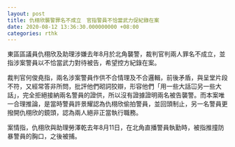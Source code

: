 ```yaml
---
layout: post
title: 仇栩欣襲警罪名不成立　官指警員不恰當武力促紀錄在案
date: 2020-08-12 13:36:30.000000000 +08:00
categories: rthk
---
```


東區區議員仇栩欣及助理涉嫌去年8月於北角襲警，裁判官判兩人罪名不成立，並指涉案警員以不恰當武力對待被告，希望控方紀錄在案。

裁判官何俊堯指，兩名涉案警員作供不合情理及不合邏輯，前後矛盾，與呈堂片段不符，又經常答非所問，批評他們砌詞狡辯，形容他們「用一些大話冚另一些大話」，完全拒絕接納兩名警員的證供，所以沒有證據證明兩名被告襲警。而本案唯一合理推論，是當時警員許景耀認為仇栩欣偷拍警員，並回頭制止，另一名警員更撥開仇栩欣的鏡頭，認為兩人絕非正當執行職務。

案情指，仇栩欣與助理勞澤乾去年8月11日，在北角直播警員執勤時，被指推撞防暴警員的胸口，之後被捕。
